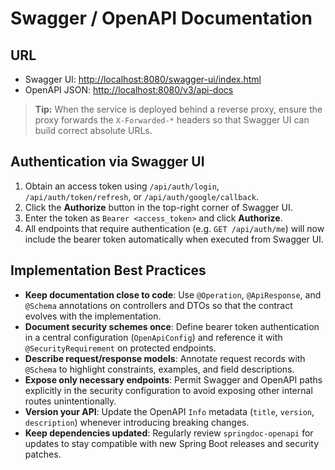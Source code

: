 # Swagger / OpenAPI Documentation

## URL
- Swagger UI: [http://localhost:8080/swagger-ui/index.html](http://localhost:8080/swagger-ui/index.html)
- OpenAPI JSON: [http://localhost:8080/v3/api-docs](http://localhost:8080/v3/api-docs)

> **Tip:** When the service is deployed behind a reverse proxy, ensure the proxy forwards the `X-Forwarded-*` headers so that Swagger UI can build correct absolute URLs.

## Authentication via Swagger UI
1. Obtain an access token using `/api/auth/login`, `/api/auth/token/refresh`, or `/api/auth/google/callback`.
2. Click the **Authorize** button in the top-right corner of Swagger UI.
3. Enter the token as `Bearer <access_token>` and click **Authorize**.
4. All endpoints that require authentication (e.g. `GET /api/auth/me`) will now include the bearer token automatically when executed from Swagger UI.

## Implementation Best Practices
- **Keep documentation close to code**: Use `@Operation`, `@ApiResponse`, and `@Schema` annotations on controllers and DTOs so that the contract evolves with the implementation.
- **Document security schemes once**: Define bearer token authentication in a central configuration (`OpenApiConfig`) and reference it with `@SecurityRequirement` on protected endpoints.
- **Describe request/response models**: Annotate request records with `@Schema` to highlight constraints, examples, and field descriptions.
- **Expose only necessary endpoints**: Permit Swagger and OpenAPI paths explicitly in the security configuration to avoid exposing other internal routes unintentionally.
- **Version your API**: Update the OpenAPI `Info` metadata (`title`, `version`, `description`) whenever introducing breaking changes.
- **Keep dependencies updated**: Regularly review `springdoc-openapi` for updates to stay compatible with new Spring Boot releases and security patches.

